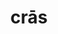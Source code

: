 ---
title: crās
meaning: tomorrow
ch: [ten, f1, f, 7r]
pos: adverb
derivative: procrastinate
six: y
---